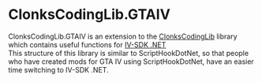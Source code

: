 # ClonksCodingLib.GTAIV
 ClonksCodingLib.GTAIV is an extension to the [ClonksCodingLib](https://github.com/ClonkAndre/ClonksCodingLib) library which contains useful functions for [IV-SDK .NET](https://github.com/ClonkAndre/IV-SDK-DotNet)  
 This structure of this library is similar to ScriptHookDotNet, so that people who have created mods for GTA IV using ScriptHookDotNet, have an easier time switching to IV-SDK .NET.
